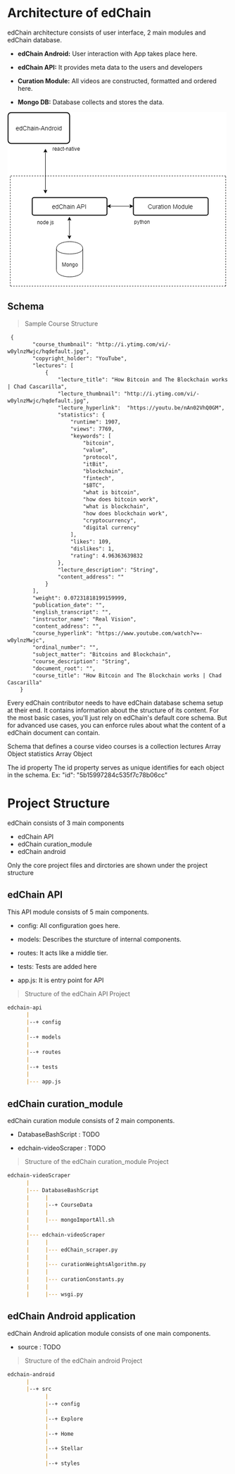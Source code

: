 # Architecture of edChain

edChain architecture consists of user interface, 2 main modules and edChain database.

* <strong>edChain Android:</strong> User interaction with App takes place here. 

* <strong>edChain API:</strong> It provides meta data to the users and developers

* <strong>Curation Module:</strong> All videos are constructed, formatted and ordered here.

* <strong>Mongo DB:</strong> Database collects and stores the data.

<img src="https://raw.githubusercontent.com/PriyaGobburi/slate/master/source/images/edChain_Architecture1.png" alt="edChain Architecture"/>



## Schema


> Sample Course Structure

```
 {     
        "course_thumbnail": "http://i.ytimg.com/vi/-w0ylnzMwjc/hqdefault.jpg",
        "copyright_holder": "YouTube",
        "lectures": [
            {
                "lecture_title": "How Bitcoin and The Blockchain works | Chad Cascarilla",
                "lecture_thumbnail": "http://i.ytimg.com/vi/-w0ylnzMwjc/hqdefault.jpg",
                "lecture_hyperlink":  "https://youtu.be/nAn02VhQ0GM",
                "statistics": {
                    "runtime": 1907,
                    "views": 7769,
                    "keywords": [
                        "bitcoin",
                        "value",
                        "protocol",
                        "itBit",
                        "blockchain",
                        "fintech",
                        "$BTC",
                        "what is bitcoin",
                        "how does bitcoin work",
                        "what is blockchain",
                        "how does blockchain work",
                        "cryptocurrency",
                        "digital currency"
                    ],
                    "likes": 109,
                    "dislikes": 1,
                    "rating": 4.96363639832
                },
                "lecture_description": "String",
                "content_address": ""
            }
        ],
        "weight": 0.07231818199159999,
        "publication_date": "",
        "english_transcript": "",
        "instructor_name": "Real Vision",
        "content_address": "",
        "course_hyperlink": "https://www.youtube.com/watch?v=-w0ylnzMwjc",
        "ordinal_number": "",
        "subject_matter": "Bitcoins and Blockchain",
        "course_description": "String",
        "document_root": "",
        "course_title": "How Bitcoin and The Blockchain works | Chad Cascarilla"
    }
```

Every edChain contributor needs to have edChain database schema setup at their end. 
It contains information about the structure of its content. For the most basic cases, you'll just rely on edChain's default core schema. But for advanced use cases, you can enforce rules about what the content of a edChain document can contain.

Schema that defines a course video
courses is a collection
lectures Array Object
statistics Array Object

The id property
The id property serves as unique identifies for each object in the schema.
Ex: 
"id": "5b15997284c535f7c78b06cc"

# Project Structure

edChain consists of 3 main components

* edChain API
* edChain curation_module
* edChain android

<aside class="notice">
  Only the core project files and dirctories are shown under the project structure
</aside>

## edChain API

This API module consists of 5 main components.

* config: All configuration goes here.

* models: Describes the sturcture of internal components.

* routes: It acts like a middle tier.

* tests: Tests are added here

* app.js: It is entry point for API

> Structure of the edChain API Project

```markdown
edchain-api
      |
      |--+ config
      |
      |--+ models
      |
      |--+ routes
      |
      |--+ tests
      |
      |--- app.js
```
## edChain curation_module

edChain curation module consists of 2 main components.

* DatabaseBashScript : TODO

* edchain-videoScraper : TODO

> Structure of the edChain curation_module Project

```markdown
edchain-videoScraper
      |
      |--- DatabaseBashScript
      |     |
      |     |--+ CourseData
      |     |
      |     |--- mongoImportAll.sh
      |
      |--- edchain-videoScraper
      |     |
      |     |--- edChain_scraper.py
      |     |
      |     |--- curationWeightsAlgorithm.py
      |     |
      |     |--- curationConstants.py
      |     |
      |     |--- wsgi.py
```
## edChain Android application

edChain Android aplication module consists of one main components.

* source : TODO

> Structure of the edChain android Project

```markdown
edchain-android
      |
      |--+ src
            |
            |--+ config
            |
      	    |--+ Explore
      	    |
            |--+ Home
            |
            |--+ Stellar
            |
            |--+ styles
```
